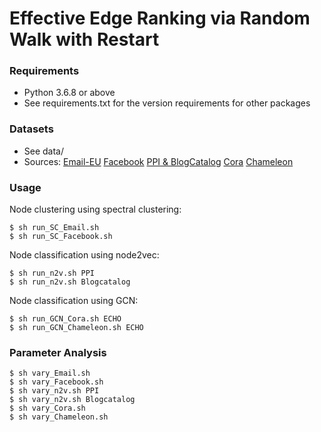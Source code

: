 # Effective Edge Ranking via Random Walk with Restart

### Requirements
- Python 3.6.8 or above
- See requirements.txt for the version requirements for other packages

### Datasets
- See data/
- Sources: [Email-EU](https://snap.stanford.edu/data/email-Eu-core.html) [Facebook](https://snap.stanford.edu/data/ego-Facebook.html) [PPI & BlogCatalog](https://snap.stanford.edu/node2vec/) [Cora](https://pytorch-geometric.readthedocs.io/en/latest/generated/torch_geometric.datasets.Planetoid.html#torch_geometric.datasets.Planetoid) [Chameleon](https://pytorch-geometric.readthedocs.io/en/latest/generated/torch_geometric.datasets.WikipediaNetwork.html#torch_geometric.datasets.WikipediaNetwork)

### Usage
Node clustering using spectral clustering:
```
$ sh run_SC_Email.sh
$ sh run_SC_Facebook.sh
```

Node classification using node2vec:
```
$ sh run_n2v.sh PPI
$ sh run_n2v.sh Blogcatalog
```

Node classification using GCN:
```
$ sh run_GCN_Cora.sh ECHO
$ sh run_GCN_Chameleon.sh ECHO
```

### Parameter Analysis
```
$ sh vary_Email.sh
$ sh vary_Facebook.sh
$ sh vary_n2v.sh PPI
$ sh vary_n2v.sh Blogcatalog
$ sh vary_Cora.sh
$ sh vary_Chameleon.sh
```

